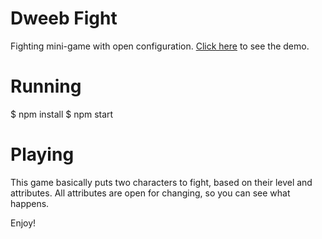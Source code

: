 # Dweeb Fight

 Fighting mini-game with open configuration. [Click here](https://dweeb-fight.herokuapp.com/?target=_blank) to see the demo.

# Running

 $ npm install
 $ npm start

 # Playing

This game basically puts two characters to fight, based on their level and attributes. All attributes are open for changing, so you can see what happens. 

Enjoy!

